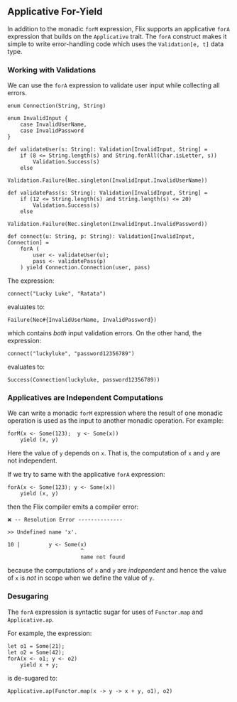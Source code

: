 ## Applicative For-Yield

In addition to the monadic `forM` expression, Flix supports an applicative
`forA` expression that builds on the `Applicative` trait. The `forA`
construct makes it simple to write error-handling code which uses the
`Validation[e, t]` data type. 

### Working with Validations

We can use the `forA` expression to validate user input while collecting all
errors.

```flix
enum Connection(String, String)

enum InvalidInput {
    case InvalidUserName,
    case InvalidPassword
}

def validateUser(s: String): Validation[InvalidInput, String] =
    if (8 <= String.length(s) and String.forAll(Char.isLetter, s))
        Validation.Success(s)
    else 
        Validation.Failure(Nec.singleton(InvalidInput.InvalidUserName))

def validatePass(s: String): Validation[InvalidInput, String] =
    if (12 <= String.length(s) and String.length(s) <= 20)
        Validation.Success(s)
    else 
        Validation.Failure(Nec.singleton(InvalidInput.InvalidPassword))

def connect(u: String, p: String): Validation[InvalidInput, Connection] = 
    forA (
        user <- validateUser(u);
        pass <- validatePass(p)
    ) yield Connection.Connection(user, pass)
```

The expression:

```flix
connect("Lucky Luke", "Ratata")
```

evaluates to:

```flix
Failure(Nec#{InvalidUserName, InvalidPassword})
```

which contains _both_ input validation errors. On the other hand, the expression:

```flix
connect("luckyluke", "password12356789")
```

evaluates to:

```flix
Success(Connection(luckyluke, password12356789))
```

### Applicatives are Independent Computations

We can write a monadic `forM` expression where the result of one monadic
operation is used as the input to another monadic operation. For example:

```flix
forM(x <- Some(123);  y <- Some(x)) 
    yield (x, y)
```

Here the value of `y` depends on `x`. That is, the computation of `x` and `y`
are not independent. 

If we try to same with the applicative `forA` expression:

```flix
forA(x <- Some(123); y <- Some(x))
    yield (x, y)
```

then the Flix compiler emits a compiler error:

```flix
❌ -- Resolution Error --------------

>> Undefined name 'x'.

10 |         y <- Some(x)
                       ^
                       name not found
```

because the computations of `x` and `y` are _independent_ and hence the value of
`x` is _not_ in scope when we define the value of `y`.

### Desugaring

The `forA` expression is syntactic sugar for uses of `Functor.map` and
`Applicative.ap`.

For example, the expression:

```flix
let o1 = Some(21);
let o2 = Some(42);
forA(x <- o1; y <- o2) 
    yield x + y;
```

is de-sugared to:

```flix
Applicative.ap(Functor.map(x -> y -> x + y, o1), o2)
```
